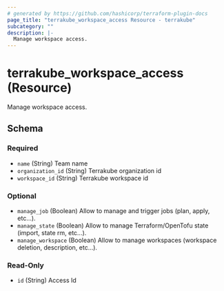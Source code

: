 ```yaml
---
# generated by https://github.com/hashicorp/terraform-plugin-docs
page_title: "terrakube_workspace_access Resource - terrakube"
subcategory: ""
description: |-
  Manage workspace access.
---
```


# terrakube_workspace_access (Resource)

Manage workspace access.



<!-- schema generated by tfplugindocs -->
## Schema

### Required

- `name` (String) Team name
- `organization_id` (String) Terrakube organization id
- `workspace_id` (String) Terrakube workspace id

### Optional

- `manage_job` (Boolean) Allow to manage and trigger jobs (plan, apply, etc...).
- `manage_state` (Boolean) Allow to manage Terraform/OpenTofu state (import, state rm, etc...).
- `manage_workspace` (Boolean) Allow to manage workspaces (workspace deletion, description, etc...).

### Read-Only

- `id` (String) Access Id

